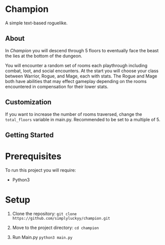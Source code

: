 # Champion
A simple text-based roguelike.

## About

In *Champion* you will descend through 5 floors to eventually face the beast the lies at the bottom of the dungeon.

You will encounter a random set of rooms each playthrough including combat, loot, and social encounters.
At the start you will choose your class between Warrior, Rogue, and Mage, each with stats. The Rogue and Mage both have abilities that may effect gameplay depending on the rooms encountered in compensation for their lower stats.

## Customization

If you want to increase the number of rooms traversed, change the `total_floors` variable in main.py.
Recommended to be set to a multiple of 5.

## Getting Started

# Prerequisites

To run this project you will require:
* Python3

# Setup

1. Clone the repository:
`git clone https://github.com/simplyluckyy/champion.git`

2. Move to the project directory:
`cd champion`

3. Run Main.py
`python3 main.py`
